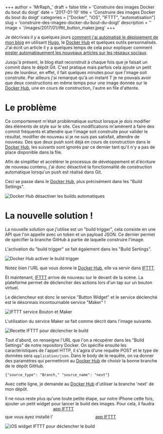 +++
author = 'MrRaph_'
draft = false
title = 'Construire des images Docker du bout du doigt'
date = '2017-01-10'
title = 'Construire des images Docker du bout du doigt'
categories = ["Docker", "iOS", "IFTTT", "automatisation"]
slug = 'construire-des-images-docker-du-bout-du-doigt'
description = ''
image = '/images/2017/01/ifttt_button_maker.jpeg'
+++

Je décrivais il y a quelques jours [comment j'ai automatisé le déploiement de mon blog](/2017-sera-lannee-de-lautomatisation) en utilisant [Hugo](https://gohugo.io/), le [Docker Hub](https://hub.docker.com) et quelques outils personnalisés. J'ai écrit un article il y a quelques temps de cela pour expliquer comment [poster automatiquement les nouveaux articles sur les réseaux sociaux](/publier-automatiquement-sur-facebook-les-nouveaux-posts-dans-hugo).

Jusqu'à présent, le blog était reconstruit à chaque fois que je faisait un commit dans le dépôt Git. C'est pratique mais parfois cela ajoute un petit peu de lourdeur, en effet, il fait quelques minutes pour que l'image soit construite. Par ailleurs j'ai remarqué qu'à un instant T je ne pouvais avoir que deux constructions en même temps pour une image donnée sur le [Docker Hub](https://hub.docker.com), une en cours de construction, l'autre en file d'attente.

# Le problème

Ce comportement m'était problématique surtout lorsque je dois modifier des éléments de style sur le site. Ces modifications m'amènent à faire des commit fréquents et attendre que l'image soit construite pour valider le résultat, modifier de nouveau si je ne suis pas satisfait, attendre de nouveau. Des que deux push sont déjà en cours de construction dans le [Docker Hub](https://hub.docker.com), les suivants sont ignorés par ce dernier tant qu'il n'y a pas de place disponible dans la file.

Afin de simplifier et accélérer le processus de développement et d'écriture de nouveau contenu, j'ai donc désactivé la fonctionnalité de construction automatique lorsqu'un push est réalisé dans Git.

Ceci se passe dans le [Docker Hub](https://hub.docker.com), plus précisément dans les "Build Settings".

![Docker Hub désactiver les builds automatiques](/images/2017/01/docker_hub_disable_auto_builds.jpeg)

# La nouvelle solution !

La nouvelle solution que j'utilise est un "build trigger", cela consiste en une API que l'on appelle avec un token et un payload JSON. Ce dernier permet de spécifier la branche GitHub à partie de laquelle construire l'image.

L'activation du "build trigger" se fait également dans les "Build Sertings".

![Docker Hub activer le build trigger](/images/2017/01/docker_hub_build_triggers.jpeg)

Notez bien l'URL que vous donne le [Docker Hub](https://hub.docker.com), elle va servir dans [IFTTT](https://ifttt.com).

Et maintenant, [IFTTT](https://ifttt.com) arrive de nouveau sur le devant de la scène. La plateforme permet de déclencher des actions lors d'un tap sur un bouton virtuel.

Le déclencheur est donc le service "Button Widget" et le service déclenché est le désormais incontournable service "Maker" !

![IFTTT service Bouton et Maker](/images/2017/01/ifttt_button_maker.jpeg)

L'utilisation du service Maker se fait comme décrit dans l'image suivante.

![Recette IFTTT pour déclencher le build](/images/2017/01/ifttt_button_push_to_trigger_build.png)

Tout d'abord, on renseigne l'URL que l'on a récupérer dans les "Build Settings" de notre repository Docker. On spécifie ensuite les caractéristiques de l'appel HTTP, il s'agira d'une requête POST et le type de données sera `application/json`. Dans le body de le requête, on va donner des paramètres qui permettront au [Docker Hub](https://hub.docker.com) de choisir la bonne branche de le dépôt GitHub.

    {"source_type": "Branch," "source_name": "next"}

Avec cette ligne, je demande au [Docker Hub](https://hub.docker.com) d'utiliser la branche 'next' de mon dépôt.

Il ne nous reste plus qu'une toute petite étape, sur notre iPhone cette fois, ajouter un petit widget pour lancer le build des images. Pour cela, il faudra que vous ayez installé l'<a href="https://itunes.apple.com/fr/app/ifttt/id660944635?mt=8&at=1001lsQf" style="display:inline-block;overflow:hidden;background:url(//linkmaker.itunes.apple.com/assets/shared/badges/fr-fr/appstore-lrg.svg) no-repeat;width:135px;height:40px;background-size:contain;">app IFTTT</a>
<a href="https://itunes.apple.com/fr/app/ifttt/id660944635?mt=8&at=1001lsQf">app IFTTT</a>

![iOS widget IFTTT pour déclencher le build](/images/2017/01/ifttt_widget_build.jpeg)
